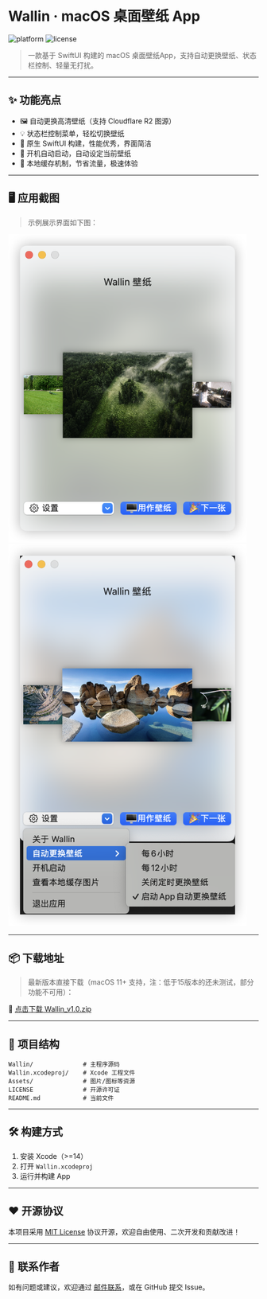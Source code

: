 # Wallin · macOS 桌面壁纸 App

![platform](https://img.shields.io/badge/platform-macOS-blue)
![license](https://img.shields.io/badge/license-MIT-green)

> 一款基于 SwiftUI 构建的 macOS 桌面壁纸App，支持自动更换壁纸、状态栏控制、轻量无打扰。

---

## ✨ 功能亮点

- 🖼 自动更换高清壁纸（支持 Cloudflare R2 图源）
- 💡 状态栏控制菜单，轻松切换壁纸
- 🧩 原生 SwiftUI 构建，性能优秀，界面简洁
- 🎯 开机自动启动，自动设定当前壁纸
- 🔁 本地缓存机制，节省流量，极速体验

---

## 🖥 应用截图

> 示例展示界面如下图：

<img src="./screenshot.png" width="480" alt="Wallin App 界面截图" />
<img src="./screenshot2.png" width="480" alt="Wallin App 界面截图" />

---

## 📦 下载地址

> 最新版本直接下载（macOS 11+ 支持，注：低于15版本的还未测试，部分功能不可用）：

🔗 [点击下载 Wallin_v1.0.zip](https://cdn.litgame.ac.cn/downloads/Wallin_v1.0.zip)

---

## 📂 项目结构

```
Wallin/              # 主程序源码
Wallin.xcodeproj/    # Xcode 工程文件
Assets/              # 图片/图标等资源
LICENSE              # 开源许可证
README.md            # 当前文件
```

---

## 🛠 构建方式

1. 安装 Xcode（>=14）
2. 打开 `Wallin.xcodeproj`
3. 运行并构建 App

---

## ❤️ 开源协议

本项目采用 [MIT License](./LICENSE) 协议开源，欢迎自由使用、二次开发和贡献改进！

---

## 📮 联系作者

如有问题或建议，欢迎通过 [邮件联系](mailto:992625380@qq.com)，或在 GitHub 提交 Issue。

